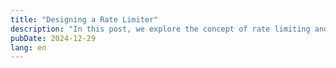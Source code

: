 ```yaml
---
title: "Designing a Rate Limiter"
description: "In this post, we explore the concept of rate limiting and how it can be used to control the rate of requests to a server. We'll delve into the design of a rate limiter, discuss its key components, and provide examples to illustrate its application."
pubDate: 2024-12-29
lang: en
---
```

